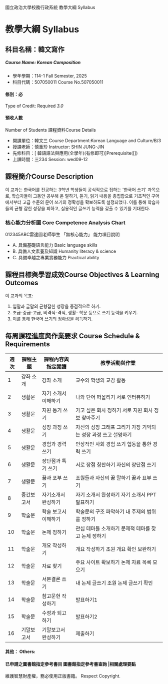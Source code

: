 國立政治大學校務行政系統 教學大綱 Syllabus
# 教學大綱 Syllabus
##  科目名稱：韓文寫作
#####  Course Name: Korean Composition
  * 學年學期：114-1 Fall Semester, 2025 
  * 科目代碼：507050011 Course No.507050011
#### 修別：必
Type of Credit: Required 
_3.0_
#### 預收人數
Number of Students
課程資料Course Details
  * 開課單位：韓文三 Course Department:Korean Language and Culture/B/3 
  * 授課老師：慎重珍 Instructor: SHIN JUNG-JIN 
  * 先修科目：[ 韓語語法與應用(全學年)(有修即可)]Prerequisite([])
  * 上課時間：三234 Session: wed09-12
##  課程簡介Course Description
이 교과는 한국어를 전공하는 3학년 학생들이 공식적으로 접하는 '한국어 쓰기' 과목으로, 
학습자들이 그동안 공부해 온 말하기, 듣기, 읽기 내용을 총집합으로 기초적인 구어에서부터 고급 수준의 문어 쓰기의 정확성을 확보하도록 설정되었다. 
이를 통해 학습자들의 균형 잡힌 성장을 꾀하고, 실용적인 글쓰기 능력을 갖출 수 있기를 기대한다. 
###  核心能力分析圖 Core Competence Analysis Chart
012345ABC雷達圖老師學生
「無核心能力」 
能力項目說明
  * A. 具備基礎語言能力 Basic language skills
  * B. 具備人文素養及知識 Humanity literacy & science
  * C. 具備卓越之專業實務能力 Practical ability
##  課程目標與學習成效Course Objectives & Learning Outcomes 
이 교과의 목표:
1) 입말과 글말의 균형잡힌 성장을 중점적으로 하기.
2) 초급-중급-고급, 비격식-격식, 생활- 학문 등으로 쓰기 능력을 키우기.
3) 이를 통해 한국어 쓰기의 정확성을 획득하기.
##  每周課程進度與作業要求 Course Schedule & Requirements
週次 |  課程主題 |  課程內容與指定閱讀 |  教學活動與作業  
---|---|---|---  
1 |  강좌 소개 |  강좌 소개 |  교수와 학생의 교감 활동  
2 |  생활문 |  자기 소개서 이해하기 |  나와 단어 떠올리기 서로 인터뷰하기  
3 |  생활문 |  지원 동기 쓰기 |  가고 싶은 회사 정하기 서로 지원 회사 정보 찾아주기  
4 |  생활문 |  성장 과정 쓰기 |  자신의 성장 그래프 그리기 가장 기억되는 성장 과정 쓰고 설명하기  
5 |  생활문 |  경험과 경력 쓰기 |  인상적인 사회 경험 쓰기 협동을 통한 경력 쓰기  
6 |  생활문 |  장단점과 특기 쓰기 |  서로 장점 칭찬하기 자신의 장단점 쓰기  
7 |  생활문 |  꿈과 포부 쓰기 |  조원들과 자신의 꿈 말하기 꿈과 표부 쓰기  
8 |  중간보고서 |  자기소개서 완성하기 |  자기 소개서 완성하기 자기 소개서 PPT 발표하기  
9 |  학술문 |  학술 보고서 이해하기 |  학술문의 구조 파악하기 내 주제의 범위를 정하기  
10 |  학술문 |  논제 정하기 |  관심 테마들 소개하기 문제적 테마를 찾고 논제 정하기  
11 |  학술문 |  개요 작성하기 |  개요 작성하기 조원 개요 확인 보완하기  
12 |  학술문 |  자료 찾기 |  주요 사이트 확보하기 논제 자료 목록 모으기  
13 |  학술문 |  서본결론 쓰기 |  내 논제 글쓰기 조원 논제 글쓰기 확인  
14 |  학술문 |  참고문헌 작성하기 |  발표하기1  
15 |  학술문 |  수정과 퇴고하기 |  발표하기2  
16 |  기말보고서 |  기말보고서 완성하기 |  제출하기  
####  其他： Others:
####  已申請之圖書館指定參考書目  圖書館指定參考書查詢 |相關處理要點
維護智慧財產權，務必使用正版書籍。 Respect Copyright.